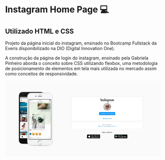 # Instagram Home Page  :computer:

## Utilizado HTML e CSS

Projeto da página inicial do instagram, ensinado no Bootcamp Fullstack da Everis disponibilizado na DIO (Digital Innovation One). 

A construção da página de login do instagram, ensinado pela Gabriela Pinheiro aborda o conceito sobre CSS utilizando flexbox, uma metodologia de posicionamento de elementos em tela mais utilizada no mercado assim como conceitos de responsividade.

![](https://github.com/mjazevedo/instagram-continue-home-page/blob/master/img/tela.PNG)

